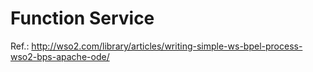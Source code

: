 # Function Service

Ref.: http://wso2.com/library/articles/writing-simple-ws-bpel-process-wso2-bps-apache-ode/
